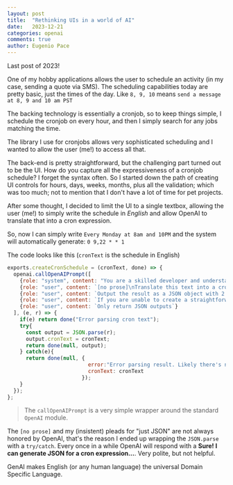 ```yaml
---
layout: post
title:  "Rethinking UIs in a world of AI"
date:   2023-12-21
categories: openai
comments: true
author: Eugenio Pace
---
```


Last post of 2023!

One of my hobby applications allows the user to schedule an activity (in my case, sending a quote via SMS). The scheduling capabilities today are pretty basic, just the times of the day. Like `8, 9, 10` means `send a message at 8, 9 and 10 am PST`

The backing technology is essentially a cronjob, so to keep things simple, I schedule the cronjob on every hour, and then I simply search for any jobs matching the time.

The library I use for cronjobs allows very sophisticated scheduling and I wanted to allow the user (me!) to access all that.

The back-end is pretty straightforward, but the challenging part turned out to be the UI. How do you capture all the expressiveness of a cronjob schedule? I forget the syntax often. So I started down the path of creating UI controls for hours, days, weeks, months, plus all the validation; which was too much; not to mention that I don't have a lot of time for pet projects.

After some thought, I decided to limit the UI to a single textbox, allowing the user (me!) to simply write the schedule in *English* and allow OpenAI to translate that into a cron expression.

So, now I can simply write `Every Monday at 8am and 10PM` and the system will automatically generate: `0 9,22 * * 1`

The code looks like this (`cronText` is the schedule in English)

```js
exports.createCronSchedule = (cronText, done) => {
  openai.callOpenAIPrompt([
    {role: "system", content: "You are a skilled developer and understand how to configure cron jobs."},
    {role: "user", content: `[no prose]\nTranslate this text into a cron expression:\n\n${cronText}.`},
    {role: "user", content: `Output the result as a JSON object with 2 properties:\n"cron" with the resulting expression\n"error" with the error message if any, including any ambiguous results.`},
    {role: "user", content: `If you are unable to create a straightforward result, return "error": "Text cannot be turned into a cron expression"`},
    {role: "user", content: `Only return JSON outputs`}
  ], (e, r) => {
    if(e) return done("Error parsing cron text");
    try{
      const output = JSON.parse(r);
      output.cronText = cronText;
      return done(null, output);
    } catch(e){
      return done(null, {
                          error:"Error parsing result. Likely there's no cron expression for that prompt. Try again!",
                          cronText: cronText
                        });
    }
  });
};
```

> The `callOpenAIPrompt` is a very simple wrapper around the standard `OpenAI` module.

The `[no prose]` and my (insistent) pleads for "just JSON" are not always honored by OpenAI, that's the reason I ended up wrapping the `JSON.parse` with a `try/catch`. Every once in a while OpenAI will respond with a **Sure! I can generate JSON for a cron expression...**. Very polite, but not helpful.

GenAI makes English (or any human language) the universal Domain Specific Language.

